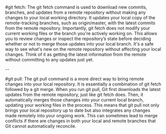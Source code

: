 #git fetch:
The git fetch command is used to download new commits, branches, and updates from a remote repository without making any changes to your local working directory. It updates your local copy of the remote-tracking branches, such as origin/master, with the latest commits from the remote repository. Importantly, git fetch does not modify your current working files or the branch you're actively working on. This allows you to review changes or inspect the repository’s state before deciding whether or not to merge those updates into your local branch. It's a safe way to see what's new on the remote repository without affecting your local changes. Think of it as getting the latest information from the remote without committing to any updates just yet.

--

#git pull:
The git pull command is a more direct way to bring remote changes into your local repository. It is essentially a combination of git fetch followed by a git merge. When you run git pull, Git first downloads the latest updates from the remote repository, just like git fetch does. Then, it automatically merges those changes into your current local branch, updating your working files in the process. This means that git pull not only brings your local repository up to date but also integrates any changes made remotely into your ongoing work. This can sometimes lead to merge conflicts if there are changes in both your local and remote branches that Git cannot automatically reconcile.
